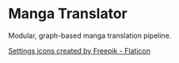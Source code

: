 # Manga Translator

Modular, graph-based manga translation pipeline.

<a href="https://www.flaticon.com/free-icons/settings" title="settings icons">Settings icons created by Freepik - Flaticon</a>
